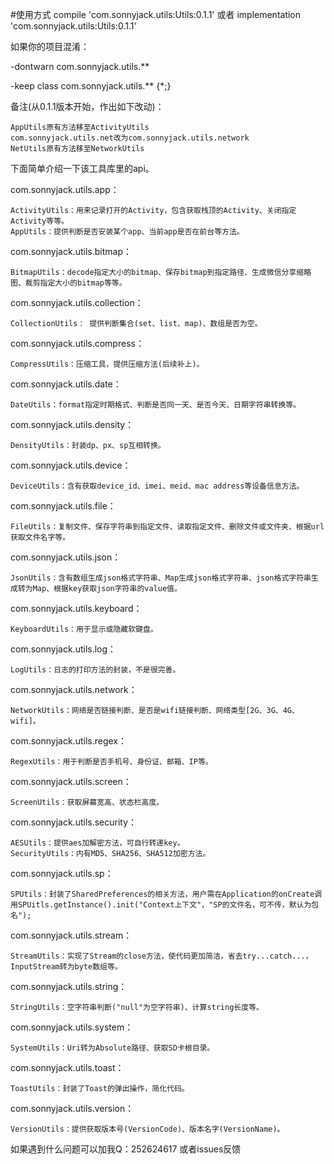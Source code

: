 #使用方式
    compile 'com.sonnyjack.utils:Utils:0.1.1'  或者
    implementation 'com.sonnyjack.utils:Utils:0.1.1'

如果你的项目混淆：

-dontwarn com.sonnyjack.utils.**

-keep class com.sonnyjack.utils.** {*;}

备注(从0.1.1版本开始，作出如下改动)：

    AppUtils原有方法移至ActivityUtils
    com.sonnyjack.utils.net改为com.sonnyjack.utils.network
    NetUtils原有方法移至NetworkUtils

下面简单介绍一下该工具库里的api。

com.sonnyjack.utils.app：

	ActivityUtils：用来记录打开的Activity，包含获取栈顶的Activity、关闭指定Activity等等。
	AppUtils：提供判断是否安装某个app、当前app是否在前台等方法。
com.sonnyjack.utils.bitmap：

	BitmapUtils：decode指定大小的bitmap、保存bitmap到指定路径、生成微信分享缩略图、裁剪指定大小的bitmap等等。
com.sonnyjack.utils.collection：

	CollectionUtils： 提供判断集合(set、list、map)、数组是否为空。
com.sonnyjack.utils.compress：

    CompressUtils：压缩工具，提供压缩方法(后续补上)。
com.sonnyjack.utils.date：

	DateUtils：format指定时期格式、判断是否同一天、是否今天、日期字符串转换等。
com.sonnyjack.utils.density：

	DensityUtils：封装dp、px、sp互相转换。
com.sonnyjack.utils.device：

    DeviceUtils：含有获取device_id、imei、meid、mac address等设备信息方法。
com.sonnyjack.utils.file：

	FileUtils：复制文件、保存字符串到指定文件、读取指定文件、删除文件或文件夹、根据url获取文件名字等。
com.sonnyjack.utils.json：

	JsonUtils：含有数组生成json格式字符串、Map生成json格式字符串、json格式字符串生成转为Map、根据key获取json字符串的value值。
com.sonnyjack.utils.keyboard：

    KeyboardUtils：用于显示或隐藏软键盘。
com.sonnyjack.utils.log：

	LogUtils：日志的打印方法的封装，不是很完善。
com.sonnyjack.utils.network：

	NetworkUtils：网络是否链接判断、是否是wifi链接判断、网络类型[2G、3G、4G、wifi]。
com.sonnyjack.utils.regex：

    RegexUtils：用于判断是否手机号、身份证、邮箱、IP等。
com.sonnyjack.utils.screen：

	ScreenUtils：获取屏幕宽高、状态栏高度。
com.sonnyjack.utils.security：

	AESUtils：提供aes加解密方法，可自行转递key。
	SecurityUtils：内有MD5、SHA256、SHA512加密方法。
com.sonnyjack.utils.sp：

	SPUtils：封装了SharedPreferences的相关方法，用户需在Application的onCreate调用SPUitls.getInstance().init("Context上下文"，"SP的文件名，可不传，默认为包名");
com.sonnyjack.utils.stream：

	StreamUtils：实现了Stream的close方法，使代码更加简洁，省去try...catch...，InputStream转为byte数组等。
com.sonnyjack.utils.string：

    StringUtils：空字符串判断("null"为空字符串)、计算string长度等。
com.sonnyjack.utils.system：

	SystemUtils：Uri转为Absolute路径、获取SD卡根目录。
com.sonnyjack.utils.toast：

	ToastUtils：封装了Toast的弹出操作，简化代码。
com.sonnyjack.utils.version：

	VersionUtils：提供获取版本号(VersionCode)、版本名字(VersionName)。


如果遇到什么问题可以加我Q：252624617  或者issues反馈